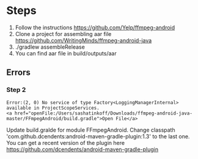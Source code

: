 # Steps
1. Follow the instructions https://github.com/Yelp/ffmpeg-android
2. Clone a project for assembling aar file https://github.com/WritingMinds/ffmpeg-android-java
3. ./gradlew assembleRelease
4. You can find aar file in build/outputs/aar

## Errors
### Step 2
    Error:(2, 0) No service of type Factory<LoggingManagerInternal> available in ProjectScopeServices.
    <a href="openFile:/Users/sashatinkoff/Downloads/ffmpeg-android-java-master/FFmpegAndroid/build.gradle">Open File</a>
    
Update build.gralde for module FFmpegAndroid. Change classpath 'com.github.dcendents:android-maven-gradle-plugin:1.3' to the last one. You can get a recent version of the plugin here https://github.com/dcendents/android-maven-gradle-plugin
